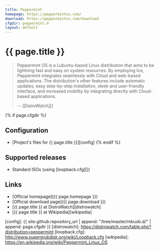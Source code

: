 ```yaml
---
title: Peppermint
homepage: https://peppermintos.com/
download: https://peppermintos.com/download
cfgdir: peppermint.d
layout: default
---
```


# {{ page.title }}

> Peppermint OS is a Lubuntu-based Linux distribution that aims to be lightning
> fast and easy on system resources. By employing Ice, Peppermint integrates
> seamlessly with Cloud and web-based applications. The distribution's other
> features include automatic updates, easy step-by-step installation, sleek and
> user-friendly interface, and increased mobility by integrating directly with
> Cloud-based applications.
>
> -- <cite markdown="1">[DistroWatch][]</cite>


{% if page.cfgdir %}
## Configuration

- [Project's files for {{ page.title }}][config]
{% endif %}


## Supported releases

- Standard ISOs (using [loopback.cfg][])


## Links

- [Official homepage]({{ page.homepage }})
- [Official download page]({{ page.download }})
- [{{ page.title }} at DistroWatch][distrowatch]
- [{{ page.title }} at Wikipedia][wikipedia]


[config]: {{ site.github.repository_url | append: "/tree/master/mbusb.d/" | append: page.cfgdir }}
[distrowatch]: https://distrowatch.com/table.php?distribution=peppermint
[loopback.cfg]: http://www.supergrubdisk.org/wiki/Loopback.cfg
[wikipedia]: https://en.wikipedia.org/wiki/Peppermint_Linux_OS

